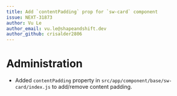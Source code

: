 ```yaml
---
title: Add `contentPadding` prop for `sw-card` component
issue: NEXT-31873
author: Vu Le
author_email: vu.le@shapeandshift.dev
author_github: crisalder2806
---
```

# Administration
* Added `contentPadding` property in `src/app/component/base/sw-card/index.js` to add/remove content padding.
